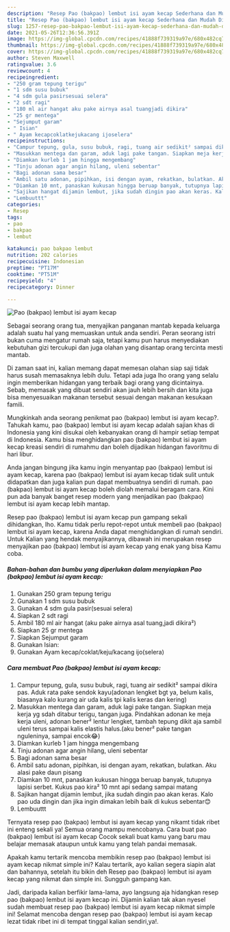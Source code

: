 ```yaml
---
description: "Resep Pao (bakpao) lembut isi ayam kecap Sederhana dan Mudah Dibuat"
title: "Resep Pao (bakpao) lembut isi ayam kecap Sederhana dan Mudah Dibuat"
slug: 1257-resep-pao-bakpao-lembut-isi-ayam-kecap-sederhana-dan-mudah-dibuat
date: 2021-05-26T12:36:56.391Z
image: https://img-global.cpcdn.com/recipes/41888f739319a97e/680x482cq70/pao-bakpao-lembut-isi-ayam-kecap-foto-resep-utama.jpg
thumbnail: https://img-global.cpcdn.com/recipes/41888f739319a97e/680x482cq70/pao-bakpao-lembut-isi-ayam-kecap-foto-resep-utama.jpg
cover: https://img-global.cpcdn.com/recipes/41888f739319a97e/680x482cq70/pao-bakpao-lembut-isi-ayam-kecap-foto-resep-utama.jpg
author: Steven Maxwell
ratingvalue: 3.6
reviewcount: 4
recipeingredient:
- "250 gram tepung terigu"
- "1 sdm susu bubuk"
- "4 sdm gula pasirsesuai selera"
- "2 sdt ragi"
- "180 ml air hangat aku pake airnya asal tuangjadi dikira"
- "25 gr mentega"
- "Sejumput garam"
- " Isian"
- " Ayam kecapcoklatkejukacang ijoselera"
recipeinstructions:
- "Campur tepung, gula, susu bubuk, ragi, tuang air sedikit² sampai dikira pas. Aduk rata pake sendok kayu(adonan lengket bgt ya, belum kalis, biasanya kalo kurang air uda kalis tpi kalis keras dan kering)"
- "Masukkan mentega dan garam, aduk lagi pake tangan. Siapkan meja kerja yg sdah ditabur terigu, tangan juga. Pindahkan adonan ke meja kerja uleni, adonan bener² lentur lengket, tambah tepung dikit aja sambil uleni terus sampai kalis elastis halus.(aku bener² pake tangan nguleninya, sampai encok😂)"
- "Diamkan kurleb 1 jam hingga mengembang"
- "Tinju adonan agar angin hilang, uleni sebentar"
- "Bagi adonan sama besar"
- "Ambil satu adonan, pipihkan, isi dengan ayam, rekatkan, bulatkan. Aku alasi pake daun pisang"
- "Diamkan 10 mnt, panaskan kukusan hingga beruap banyak, tutupnya lapisi serbet. Kukus pao kira² 10 mnt api sedang sampai matang"
- "Sajikan hangat dijamin lembut, jika sudah dingin pao akan keras. Kalo pao uda dingin dan jika ingin dimakan lebih baik di kukus sebentar😊"
- "Lembuuttt"
categories:
- Resep
tags:
- pao
- bakpao
- lembut

katakunci: pao bakpao lembut 
nutrition: 202 calories
recipecuisine: Indonesian
preptime: "PT17M"
cooktime: "PT51M"
recipeyield: "4"
recipecategory: Dinner

---
```



![Pao (bakpao) lembut isi ayam kecap](https://img-global.cpcdn.com/recipes/41888f739319a97e/680x482cq70/pao-bakpao-lembut-isi-ayam-kecap-foto-resep-utama.jpg)

Sebagai seorang orang tua, menyajikan panganan mantab kepada keluarga adalah suatu hal yang memuaskan untuk anda sendiri. Peran seorang istri bukan cuma mengatur rumah saja, tetapi kamu pun harus menyediakan kebutuhan gizi tercukupi dan juga olahan yang disantap orang tercinta mesti mantab.

Di zaman  saat ini, kalian memang dapat memesan olahan siap saji tidak harus susah memasaknya lebih dulu. Tetapi ada juga lho orang yang selalu ingin memberikan hidangan yang terbaik bagi orang yang dicintainya. Sebab, memasak yang dibuat sendiri akan jauh lebih bersih dan kita juga bisa menyesuaikan makanan tersebut sesuai dengan makanan kesukaan famili. 



Mungkinkah anda seorang penikmat pao (bakpao) lembut isi ayam kecap?. Tahukah kamu, pao (bakpao) lembut isi ayam kecap adalah sajian khas di Indonesia yang kini disukai oleh kebanyakan orang di hampir setiap tempat di Indonesia. Kamu bisa menghidangkan pao (bakpao) lembut isi ayam kecap kreasi sendiri di rumahmu dan boleh dijadikan hidangan favoritmu di hari libur.

Anda jangan bingung jika kamu ingin menyantap pao (bakpao) lembut isi ayam kecap, karena pao (bakpao) lembut isi ayam kecap tidak sulit untuk didapatkan dan juga kalian pun dapat membuatnya sendiri di rumah. pao (bakpao) lembut isi ayam kecap boleh diolah memalui beragam cara. Kini pun ada banyak banget resep modern yang menjadikan pao (bakpao) lembut isi ayam kecap lebih mantap.

Resep pao (bakpao) lembut isi ayam kecap pun gampang sekali dihidangkan, lho. Kamu tidak perlu repot-repot untuk membeli pao (bakpao) lembut isi ayam kecap, karena Anda dapat menghidangkan di rumah sendiri. Untuk Kalian yang hendak menyajikannya, dibawah ini merupakan resep menyajikan pao (bakpao) lembut isi ayam kecap yang enak yang bisa Kamu coba.

<!--inarticleads1-->

##### Bahan-bahan dan bumbu yang diperlukan dalam menyiapkan Pao (bakpao) lembut isi ayam kecap:

1. Gunakan 250 gram tepung terigu
1. Gunakan 1 sdm susu bubuk
1. Gunakan 4 sdm gula pasir(sesuai selera)
1. Siapkan 2 sdt ragi
1. Ambil 180 ml air hangat (aku pake airnya asal tuang,jadi dikira²)
1. Siapkan 25 gr mentega
1. Siapkan Sejumput garam
1. Gunakan  Isian:
1. Gunakan  Ayam kecap/coklat/keju/kacang ijo(selera)




<!--inarticleads2-->

##### Cara membuat Pao (bakpao) lembut isi ayam kecap:

1. Campur tepung, gula, susu bubuk, ragi, tuang air sedikit² sampai dikira pas. Aduk rata pake sendok kayu(adonan lengket bgt ya, belum kalis, biasanya kalo kurang air uda kalis tpi kalis keras dan kering)
1. Masukkan mentega dan garam, aduk lagi pake tangan. Siapkan meja kerja yg sdah ditabur terigu, tangan juga. Pindahkan adonan ke meja kerja uleni, adonan bener² lentur lengket, tambah tepung dikit aja sambil uleni terus sampai kalis elastis halus.(aku bener² pake tangan nguleninya, sampai encok😂)
1. Diamkan kurleb 1 jam hingga mengembang
1. Tinju adonan agar angin hilang, uleni sebentar
1. Bagi adonan sama besar
1. Ambil satu adonan, pipihkan, isi dengan ayam, rekatkan, bulatkan. Aku alasi pake daun pisang
1. Diamkan 10 mnt, panaskan kukusan hingga beruap banyak, tutupnya lapisi serbet. Kukus pao kira² 10 mnt api sedang sampai matang
1. Sajikan hangat dijamin lembut, jika sudah dingin pao akan keras. Kalo pao uda dingin dan jika ingin dimakan lebih baik di kukus sebentar😊
1. Lembuuttt




Ternyata resep pao (bakpao) lembut isi ayam kecap yang nikamt tidak ribet ini enteng sekali ya! Semua orang mampu mencobanya. Cara buat pao (bakpao) lembut isi ayam kecap Cocok sekali buat kamu yang baru mau belajar memasak ataupun untuk kamu yang telah pandai memasak.

Apakah kamu tertarik mencoba membikin resep pao (bakpao) lembut isi ayam kecap nikmat simple ini? Kalau tertarik, ayo kalian segera siapin alat dan bahannya, setelah itu bikin deh Resep pao (bakpao) lembut isi ayam kecap yang nikmat dan simple ini. Sungguh gampang kan. 

Jadi, daripada kalian berfikir lama-lama, ayo langsung aja hidangkan resep pao (bakpao) lembut isi ayam kecap ini. Dijamin kalian tak akan nyesel sudah membuat resep pao (bakpao) lembut isi ayam kecap nikmat simple ini! Selamat mencoba dengan resep pao (bakpao) lembut isi ayam kecap lezat tidak ribet ini di tempat tinggal kalian sendiri,ya!.


